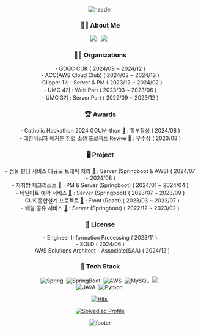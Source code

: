 <div align="center">
  
![header](https://capsule-render.vercel.app/api?type=waving&color=gradient&customColorList=15&height=200&section=header&text=Seo%20Young%20Yoon%20✨&fontSize=65)

<div align="center">
  <h3>👩‍💻 About Me </h3>
  <a href="https://velog.io/@seoyoung7623" target="_blank">
    <img src="https://img.shields.io/badge/velog-20C997?style=flat-square&logo=velog&logoColor=white" />
    &nbsp
  </a>
  
  <a href="http://seoyoung0307.notion.site" target="_blank">
    <img src="https://img.shields.io/badge/Portfolio-000000?style=flat-square&logo=notion&logoColor=white" />
    &nbsp
  </a>
</div>

  
<div align="center">
  <h3>🤙🏻 Organizations </h3>
  - GDGC CUK ( 2024/09 ~ 2024/12 )
  <br>
  - ACC(AWS Cloud Club) ( 2024/02 ~ 2024/12 )
  <br>
  - Clipper 1기 : Server & PM ( 2023/12 ~ 2024/02 )
  <br>
  - UMC 4기 : Web Part ( 2023/03 ~ 2023/06 )
  <br>
  - UMC 3기 : Server Part ( 2022/09 ~ 2023/12 )
</div>
  
  
<div align="center">
  <h3>🏆 Awards</h3>
  - Catholic Hackathon 2024 GGUM-thon <a href="https://github.com/GGUM-5/GGUM5-back" target="_blank">🔗</a> : 학부장상 ( 2024/08 ) 
  <br>
  - 대한적십자 해커톤 헌혈 소생 프로젝트 Revive <a href="https://github.com/RedCross-Revive-Hackthon/Backend" target="_blank">🔗</a> : 우수상 ( 2023/08 )
  <br>
</div>

<div align = "center">
  <h3>🖥️ Project </h3>
    - 선물 펀딩 서비스 대규모 트래픽 처리 <a href="https://github.com/aws-cloud-clubs/ACC-WeCloud" target="_blank">🔗</a> : Server (Springboot & AWS) ( 2024/07 ~ 2024/08 )
   <br>
    - 자취방 체크리스트 <a href="https://github.com/GoJip" target="_blank">🔗</a> : PM & Server (Springboot) ( 2024/01 ~ 2024/04 )
   <br>
    - 네일아트 예약 서비스 <a href="https://github.com/OneulNail/OneulNail-server" target="_blank">🔗</a> : Server (Springboot) ( 2023/07 ~ 2023/09 )
   <br>
    - CUK 종합설계 프로젝트 <a href="https://github.com/seoyoung7623/wazard-front" target="_blank">🔗</a> : Front (React) ( 2023/03 ~ 2023/07 )
   <br>
    - 배달 공유 서비스 <a href="https://github.com/UMC-TogeDutch-Project/TogeDutch_BACKEND_JPA" target="_blank">🔗</a> : Server (Springboot) ( 2022/12 ~ 2023/02 )
   <br>
</div>


<div align="center">
  <h3>🪪 License</h3>
  - Engineer Information Processing ( 2023/11 )
   <br>
  - SQLD ( 2024/06 )
  <br>
  - AWS Solutions Architect - Associate(SAA) ( 2024/12 )
</div>

<div align="center">
  <h3>💫 Tech Stack</h3>
  <img alt="Spring" src="https://img.shields.io/badge/Spring-6DB33F?style=flat-square&logo=Spring&logoColor=white"/>&nbsp;
  <img alt="SpringBoot" src="https://img.shields.io/badge/SpringBoot-6DB33F?style=flat-square&logo=springboot&logoColor=white"/>&nbsp;
  <img alt="AWS" src="https://img.shields.io/badge/AWS-232F3E?style=flat-square&logo=amazonaws&logoColor=white"/>&nbsp;
  <img alt="MySQL" src="https://img.shields.io/badge/MySQL-4479A1?style=flat-square&logo=MySQL&logoColor=white"/>&nbsp;
  <img src="https://img.shields.io/badge/React-61DAFB?style=flat-square&logo=React&logoColor=white">&nbsp;</br>
  <img alt="JAVA" src="https://img.shields.io/badge/Java-2C2255?style=flat-square&logo=Java&logoColor=white"/>&nbsp;
  <img alt="Python" src="https://img.shields.io/badge/Python-3776AB?style=flat-square&logo=Python&logoColor=white"/>&nbsp;
</div>


  [![Hits](https://hits.seeyoufarm.com/api/count/incr/badge.svg?url=https%3A%2F%2Fgithub.com%2Fseoyoung7623%2Fhit-counter&count_bg=%23000000&title_bg=%23FF7E7E&icon=&icon_color=%238C8C8C&title=hits&edge_flat=false)](https://hits.seeyoufarm.com)&nbsp;

[![Solved.ac Profile](http://mazassumnida.wtf/api/v2/generate_badge?boj=seoyoung7623)](https://solved.ac/seoyoung7623/)


![footer](https://capsule-render.vercel.app/api?type=waving&color=gradient&customColorList=15&height=100&section=footer&fontSize=50) 
</div>
